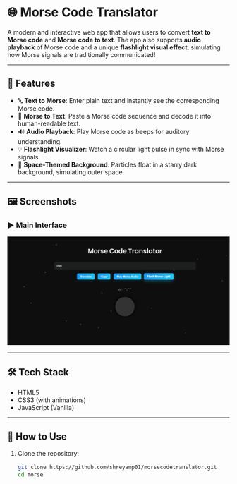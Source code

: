 
# 🌐 Morse Code Translator

A modern and interactive web app that allows users to convert **text to Morse code** and **Morse code to text**. The app also supports **audio playback** of Morse code and a unique **flashlight visual effect**, simulating how Morse signals are traditionally communicated!


---

## 🚀 Features

- 🔤 **Text to Morse**: Enter plain text and instantly see the corresponding Morse code.
- 🔁 **Morse to Text**: Paste a Morse code sequence and decode it into human-readable text.
- 🔊 **Audio Playback**: Play Morse code as beeps for auditory understanding.
- 💡 **Flashlight Visualizer**: Watch a circular light pulse in sync with Morse signals.
- 🌌 **Space-Themed Background**: Particles float in a starry dark background, simulating outer space.

---

## 🖼️ Screenshots

### ▶️ Main Interface
![Main UI](ss1.png)



---

## 🛠️ Tech Stack

- HTML5  
- CSS3 (with animations)  
- JavaScript (Vanilla)

---

## 📁 How to Use

1. Clone the repository:

   ```bash
   git clone https://github.com/shreyamp01/morsecodetranslator.git
   cd morse 
